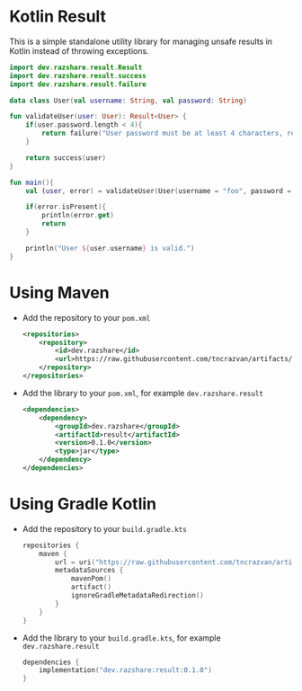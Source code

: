 # Kotlin Result

This is a simple standalone utility library for managing unsafe results in Kotlin instead of throwing exceptions.

```kt
import dev.razshare.result.Result
import dev.razshare.result.success
import dev.razshare.result.failure

data class User(val username: String, val password: String)

fun validateUser(user: User): Result<User> {
    if(user.password.length < 4){
        return failure("User password must be at least 4 characters, received ${user.password.length} characters.")
    }

    return success(user)
}

fun main(){
    val (user, error) = validateUser(User(username = "foo", password = "bar")).unwrap()

    if(error.isPresent){
        println(error.get)
        return
    }

    println("User ${user.username} is valid.")
}
```

# Using Maven

- Add the repository to your `pom.xml`
  ```xml
  <repositories>
      <repository>
          <id>dev.razshare</id>
          <url>https://raw.githubusercontent.com/tncrazvan/artifacts/main</url>
      </repository>
  </repositories>
  ```

- Add the library to your `pom.xml`, for example `dev.razshare.result`
  ```xml
  <dependencies>
      <dependency>
          <groupId>dev.razshare</groupId>
          <artifactId>result</artifactId>
          <version>0.1.0</version>
          <type>jar</type>
      </dependency>
  </dependencies>
  ```

# Using Gradle Kotlin

- Add the repository to your `build.gradle.kts`
  ```kt
  repositories {
      maven {
          url = uri("https://raw.githubusercontent.com/tncrazvan/artifacts/main")
          metadataSources {
              mavenPom()
              artifact()
              ignoreGradleMetadataRedirection()
          }
      }
  }
  ```

- Add the library to your `build.gradle.kts`, for example `dev.razshare.result`
  ```kt
  dependencies {
      implementation("dev.razshare:result:0.1.0")
  }
  ```
